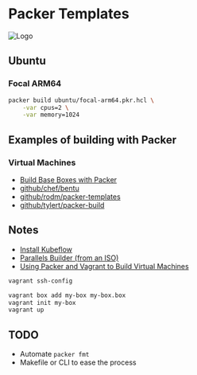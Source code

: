 # Packer Templates

![Logo](https://user-images.githubusercontent.com/3421544/144397369-9ad948f5-e5a1-48e4-bd26-68e9ad59e99e.png)

## Ubuntu

### Focal ARM64

```bash
packer build ubuntu/focal-arm64.pkr.hcl \
    -var cpus=2 \
    -var memory=1024
```

## Examples of building with Packer

### Virtual Machines

- [Build Base Boxes with Packer](https://parallels.github.io/vagrant-parallels/docs/boxes/packer.html)
- [github/chef/bentu](https://github.com/chef/bento)
- [github/rodm/packer-templates](https://github.com/rodm/packer-templates)
- [github/tylert/packer-build](https://github.com/tylert/packer-build)

## Notes

- [Install Kubeflow](https://www.kubeflow.org/docs/distributions/aws/deploy/install-kubeflow/)
- [Parallels Builder (from an ISO)](https://www.packer.io/docs/builders/parallels/iso)
- [Using Packer and Vagrant to Build Virtual Machines](https://www.cloudbees.com/blog/packer-vagrant-tutorial)

```bash
vagrant ssh-config
```

```bash
vagrant box add my-box my-box.box
vagrant init my-box
vagrant up
```

## TODO

- Automate `packer fmt`
- Makefile or CLI to ease the process
